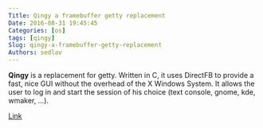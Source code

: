 ```yaml
---
Title: Qingy a framebuffer getty replacement
Date: 2016-08-31 19:45:45
Categories: [os]
tags: [qingy]
Slug: qingy-a-framebuffer-getty-replacement
Authors: sedlav
---
```


**Qingy** is a replacement for getty. Written in C, it uses DirectFB to provide a fast, nice GUI without the overhead of the X Windows System. It allows the user to log in and start the session of his choice (text console, gnome, kde, wmaker, ...).

[Link](http://qingy.sourceforge.net/about.php)
